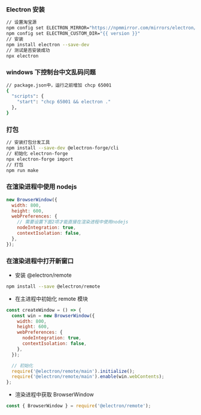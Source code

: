 ### Electron 安装

```sh
// 设置淘宝源
npm config set ELECTRON_MIRROR="https://npmmirror.com/mirrors/electron/"
npm config set ELECTRON_CUSTOM_DIR="{{ version }}"
// 安装
npm install electron --save-dev
// 测试是否安装成功
npx electron
```

### windows 下控制台中文乱码问题

```sh
// package.json中，运行之前增加 chcp 65001
{
  "scripts": {
    "start": "chcp 65001 && electron ."
  },
}

```

### 打包

```sh
// 安装打包分发工具
npm install --save-dev @electron-forge/cli
// 初始化 electron-forge
npx electron-forge import
// 打包
npm run make
```

### 在渲染进程中使用 nodejs

```javascript
new BrowserWindow({
  width: 800,
  height: 600,
  webPreferences: {
    // 需要设置下面2项才能直接在渲染进程中使用nodejs
    nodeIntegration: true,
    contextIsolation: false,
  },
});
```

### 在渲染进程中打开新窗口

- 安装 @electron/remote

```sh
npm install --save @electron/remote
```

- 在主进程中初始化 remote 模块

```javascript
const createWindow = () => {
  const win = new BrowserWindow({
    width: 800,
    height: 600,
    webPreferences: {
      nodeIntegration: true,
      contextIsolation: false,
    },
  });

  // 初始化
  require('@electron/remote/main').initialize();
  require('@electron/remote/main').enable(win.webContents);
};
```

- 渲染进程中获取 BrowserWindow

```javascript
const { BrowserWindow } = require('@electron/remote');
```
